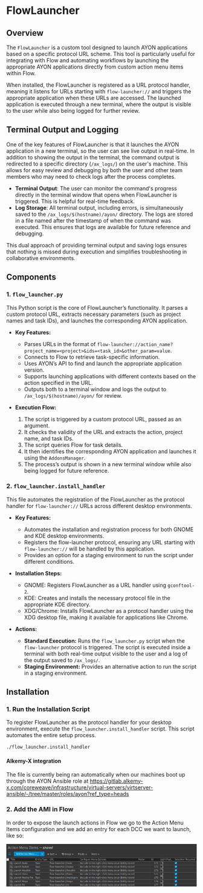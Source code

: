 # FlowLauncher

## Overview

The `FlowLauncher` is a custom tool designed to launch AYON applications based on a specific protocol URL scheme. This tool is particularly useful for integrating with Flow and automating workflows by launching the appropriate AYON applications directly from custom action menu items within Flow.

When installed, the FlowLauncher is registered as a URL protocol handler, meaning it listens for URLs starting with `flow-launcher://` and triggers the appropriate application when these URLs are accessed. The launched application is executed through a new terminal, where the output is visible to the user while also being logged for further review.

## Terminal Output and Logging

One of the key features of FlowLauncher is that it launches the AYON application in a new terminal, so the user can see live output in real-time. In addition to showing the output in the terminal, the command output is redirected to a specific directory (`/ax_logs/`) on the user's machine. This allows for easy review and debugging by both the user and other team members who may need to check logs after the process completes.

- **Terminal Output**: The user can monitor the command's progress directly in the terminal window that opens when FlowLauncher is triggered. This is helpful for real-time feedback.
- **Log Storage**: All terminal output, including errors, is simultaneously saved to the `/ax_logs/$(hostname)/ayon/` directory. The logs are stored in a file named after the timestamp of when the command was executed. This ensures that logs are available for future reference and debugging.

This dual approach of providing terminal output and saving logs ensures that nothing is missed during execution and simplifies troubleshooting in collaborative environments.

## Components

### 1. `flow_launcher.py`

This Python script is the core of FlowLauncher’s functionality. It parses a custom protocol URL, extracts necessary parameters (such as project names and task IDs), and launches the corresponding AYON application.

- **Key Features:**
  - Parses URLs in the format of `flow-launcher://action_name?project_name=<project>&ids=<task_id>&other_param=value`.
  - Connects to Flow to retrieve task-specific information.
  - Uses AYON’s API to find and launch the appropriate application version.
  - Supports launching applications with different contexts based on the action specified in the URL.
  - Outputs both to a terminal window and logs the output to `/ax_logs/$(hostname)/ayon/` for review.

- **Execution Flow:**
  1. The script is triggered by a custom protocol URL, passed as an argument.
  2. It checks the validity of the URL and extracts the action, project name, and task IDs.
  3. The script queries Flow for task details.
  4. It then identifies the corresponding AYON application and launches it using the `AddonsManager`.
  5. The process’s output is shown in a new terminal window while also being logged for future reference.

### 2. `flow_launcher.install_handler`

This file automates the registration of the FlowLauncher as the protocol handler for `flow-launcher://` URLs across different desktop environments.

- **Key Features:**
  - Automates the installation and registration process for both GNOME and KDE desktop environments.
  - Registers the flow-launcher protocol, ensuring any URL starting with `flow-launcher://` will be handled by this application.
  - Provides an option for a staging environment to run the script under different conditions.

- **Installation Steps:**
  - GNOME: Registers FlowLauncher as a URL handler using `gconftool-2`.
  - KDE: Creates and installs the necessary protocol file in the appropriate KDE directory.
  - XDG/Chrome: Installs FlowLauncher as a protocol handler using the XDG desktop file, making it available for applications like Chrome.

- **Actions:**
  - **Standard Execution:** Runs the `flow_launcher.py` script when the `flow-launcher` protocol is triggered. The script is executed inside a terminal with both real-time output visible to the user and a log of the output saved to `/ax_logs/`.
  - **Staging Environment:** Provides an alternative action to run the script in a staging environment.

## Installation

### 1. Run the Installation Script

To register FlowLauncher as the protocol handler for your desktop environment, execute the `flow_launcher.install_handler` script. This script automates the entire setup process.

```bash
./flow_launcher.install_handler
```
#### Alkemy-X integration

The file is currently being ran automatically when our machines boot up through the AYON Ansible role at https://gitlab.alkemy-x.com/coreweave/infrastructure/virtual-servers/virtserver-ansible/-/tree/master/roles/ayon?ref_type=heads

### 2. Add the AMI in Flow

In order to expose the launch actions in Flow we go to the Action Menu Items configuration and we add an entry for each DCC we want to launch, like so:

![Action Menu Items](menu_items_flow.png)